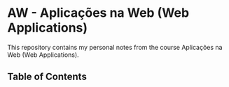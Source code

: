 # AW - Aplicações na Web (Web Applications)
This repository contains my personal notes from the course Aplicações na Web (Web Applications).

## Table of Contents